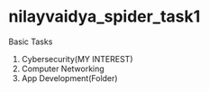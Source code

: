 # nilayvaidya_spider_task1
Basic Tasks
1. Cybersecurity(MY INTEREST)
2. Computer Networking
3. App Development(Folder)

   
   
